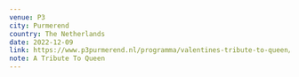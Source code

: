 ```yaml
---
venue: P3
city: Purmerend
country: The Netherlands
date: 2022-12-09
link: https://www.p3purmerend.nl/programma/valentines-tribute-to-queen/
note: A Tribute To Queen
---
```

